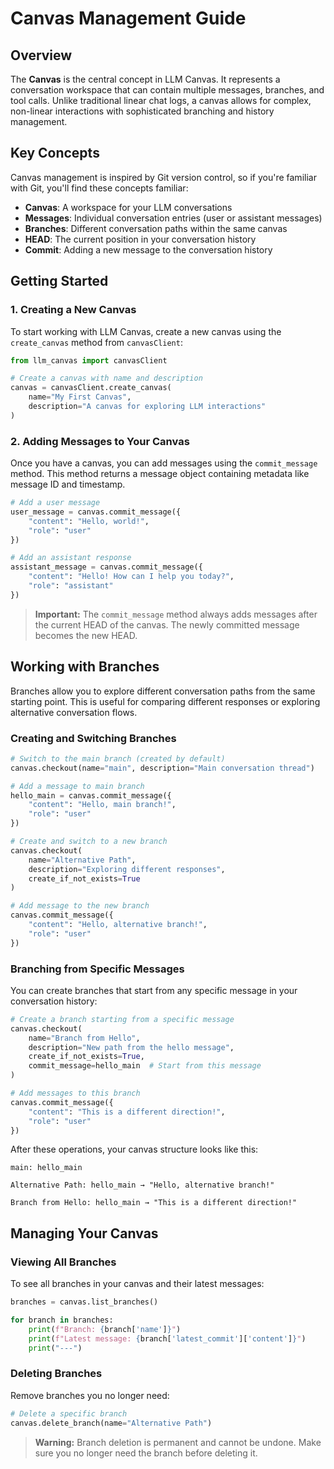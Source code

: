 # Canvas Management Guide

## Overview

The **Canvas** is the central concept in LLM Canvas. It represents a conversation workspace that can contain multiple messages, branches, and tool calls. Unlike traditional linear chat logs, a canvas allows for complex, non-linear interactions with sophisticated branching and history management.

## Key Concepts

Canvas management is inspired by Git version control, so if you're familiar with Git, you'll find these concepts familiar:

- **Canvas**: A workspace for your LLM conversations
- **Messages**: Individual conversation entries (user or assistant messages)
- **Branches**: Different conversation paths within the same canvas
- **HEAD**: The current position in your conversation history
- **Commit**: Adding a new message to the conversation history

## Getting Started

### 1. Creating a New Canvas

To start working with LLM Canvas, create a new canvas using the `create_canvas` method from `canvasClient`:

```python
from llm_canvas import canvasClient

# Create a canvas with name and description
canvas = canvasClient.create_canvas(
    name="My First Canvas",
    description="A canvas for exploring LLM interactions"
)
```

### 2. Adding Messages to Your Canvas

Once you have a canvas, you can add messages using the `commit_message` method. This method returns a message object containing metadata like message ID and timestamp.

```python
# Add a user message
user_message = canvas.commit_message({
    "content": "Hello, world!",
    "role": "user"
})

# Add an assistant response
assistant_message = canvas.commit_message({
    "content": "Hello! How can I help you today?",
    "role": "assistant"
})
```

> **Important:** The `commit_message` method always adds messages after the current HEAD of the canvas. The newly committed message becomes the new HEAD.

## Working with Branches

Branches allow you to explore different conversation paths from the same starting point. This is useful for comparing different responses or exploring alternative conversation flows.

### Creating and Switching Branches

```python
# Switch to the main branch (created by default)
canvas.checkout(name="main", description="Main conversation thread")

# Add a message to main branch
hello_main = canvas.commit_message({
    "content": "Hello, main branch!",
    "role": "user"
})

# Create and switch to a new branch
canvas.checkout(
    name="Alternative Path",
    description="Exploring different responses",
    create_if_not_exists=True
)

# Add message to the new branch
canvas.commit_message({
    "content": "Hello, alternative branch!",
    "role": "user"
})
```

### Branching from Specific Messages

You can create branches that start from any specific message in your conversation history:

```python
# Create a branch starting from a specific message
canvas.checkout(
    name="Branch from Hello",
    description="New path from the hello message",
    create_if_not_exists=True,
    commit_message=hello_main  # Start from this message
)

# Add messages to this branch
canvas.commit_message({
    "content": "This is a different direction!",
    "role": "user"
})
```

After these operations, your canvas structure looks like this:

```
main: hello_main

Alternative Path: hello_main → "Hello, alternative branch!"

Branch from Hello: hello_main → "This is a different direction!"
```

## Managing Your Canvas

### Viewing All Branches

To see all branches in your canvas and their latest messages:

```python
branches = canvas.list_branches()

for branch in branches:
    print(f"Branch: {branch['name']}")
    print(f"Latest message: {branch['latest_commit']['content']}")
    print("---")
```

### Deleting Branches

Remove branches you no longer need:

```python
# Delete a specific branch
canvas.delete_branch(name="Alternative Path")
```

> **Warning:** Branch deletion is permanent and cannot be undone. Make sure you no longer need the branch before deleting it.
